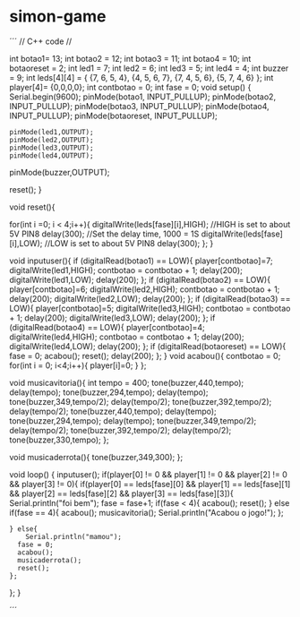 # simon-game

´´´
// C++ code
//

  int botao1= 13;
  int botao2 = 12;
  int botao3 = 11;
  int botao4 = 10;
  int botaoreset = 2;
  int led1 = 7;
  int led2 = 6;
  int led3 = 5;
  int led4 = 4;
  int buzzer = 9;
  int leds[4][4] = {
        {7, 6, 5, 4},
        {4, 5, 6, 7}, 
        {7, 4, 5, 6}, 
        {5, 7, 4, 6} 
    };
int player[4]= {0,0,0,0};
int contbotao = 0;
int fase = 0;
void setup()
{
  	Serial.begin(9600);
	pinMode(botao1, INPUT_PULLUP);
    pinMode(botao2, INPUT_PULLUP);
    pinMode(botao3, INPUT_PULLUP);
    pinMode(botao4, INPUT_PULLUP);
    pinMode(botaoreset, INPUT_PULLUP);
  
	pinMode(led1,OUTPUT);
 	pinMode(led2,OUTPUT);
 	pinMode(led3,OUTPUT);
 	pinMode(led4,OUTPUT);

  pinMode(buzzer,OUTPUT);
 	
  reset();
}

void reset(){
  
  
  for(int i =0; i < 4;i++){
  digitalWrite(leds[fase][i],HIGH); //HIGH is set to about 5V PIN8
  delay(300);               //Set the delay time, 1000 = 1S
  digitalWrite(leds[fase][i],LOW);  //LOW is set to about 5V PIN8
  delay(300);
  };
}

void inputuser(){
  if (digitalRead(botao1) == LOW){
  	player[contbotao]=7;
    digitalWrite(led1,HIGH);
    contbotao = contbotao + 1;
    delay(200);
    digitalWrite(led1,LOW);
    delay(200);
  };
  if (digitalRead(botao2) == LOW){
  	player[contbotao]=6;
    digitalWrite(led2,HIGH);
    contbotao = contbotao + 1;
    delay(200);
    digitalWrite(led2,LOW);
    delay(200);
  };
  if (digitalRead(botao3) == LOW){
  	player[contbotao]=5;
    digitalWrite(led3,HIGH);
    contbotao = contbotao + 1;
    delay(200);
    digitalWrite(led3,LOW);
    delay(200);
  };
  if (digitalRead(botao4) == LOW){
  	player[contbotao]=4;
    digitalWrite(led4,HIGH);
    contbotao = contbotao + 1;
    delay(200);
    digitalWrite(led4,LOW);
    delay(200);
  };
  if (digitalRead(botaoreset) == LOW){
    fase = 0;
    acabou();
    reset();
    delay(200);
  };
}
void acabou(){
	contbotao = 0;
  for(int i = 0; i<4;i++){
  	player[i]=0;
  }
};

void musicavitoria(){
  int tempo = 400;
  tone(buzzer,440,tempo); 
  delay(tempo);
  tone(buzzer,294,tempo); 
  delay(tempo);
  tone(buzzer,349,tempo/2); 
  delay(tempo/2);
  tone(buzzer,392,tempo/2); 
  delay(tempo/2);
  tone(buzzer,440,tempo); 
  delay(tempo);
  tone(buzzer,294,tempo); 
  delay(tempo);
  tone(buzzer,349,tempo/2); 
  delay(tempo/2);
  tone(buzzer,392,tempo/2); 
  delay(tempo/2);
  tone(buzzer,330,tempo); 
};

void musicaderrota(){
  tone(buzzer,349,300);
};

void loop()
{
  inputuser();
  if(player[0] != 0 && player[1] != 0 && player[2] != 0 && player[3] != 0){
    if(player[0] == leds[fase][0] && player[1] == leds[fase][1] && player[2] == leds[fase][2] && player[3] == leds[fase][3]){
     Serial.println("foi bem");
      fase = fase+1;
        if(fase < 4){
       	acabou();
      	reset();
        } else if(fase == 4){
          acabou();
          musicavitoria();
          Serial.println("Acabou o jogo!");
        };

    } else{ 
    	Serial.println("mamou");
      fase = 0;
      acabou();
      musicaderrota();
      reset();
    };
  };
}

´´´
